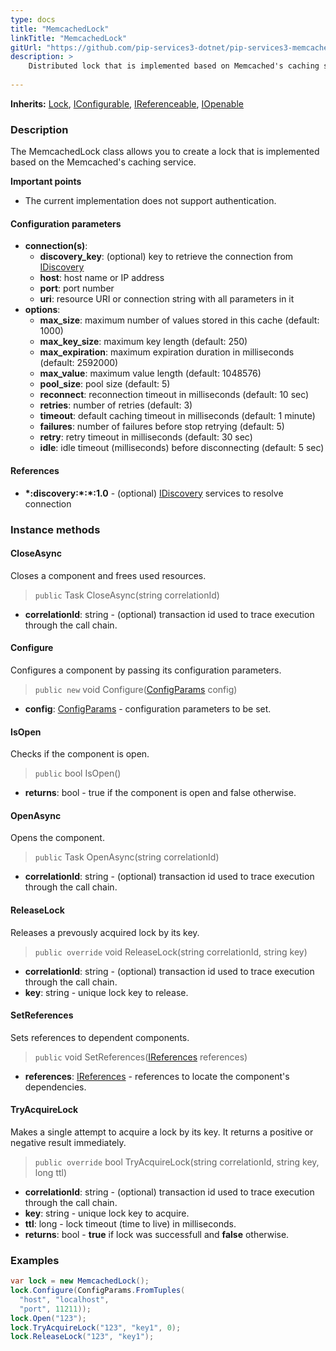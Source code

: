 ```yaml
---
type: docs
title: "MemcachedLock"
linkTitle: "MemcachedLock"
gitUrl: "https://github.com/pip-services3-dotnet/pip-services3-memcached-dotnet"
description: >
    Distributed lock that is implemented based on Memcached's caching service.
 
---
```


**Inherits:** [Lock](../../../components/lock/lock), [IConfigurable](../../../commons/config/iconfigurable), [IReferenceable](../../../commons/refer/ireferenceable), [IOpenable](../../../commons/run/iopenable)

### Description
The MemcachedLock class allows you to create a lock that is implemented based on the Memcached's caching service.

**Important points**
    
- The current implementation does not support authentication.

#### Configuration parameters

- **connection(s)**:           
    - **discovery_key**: (optional) key to retrieve the connection from [IDiscovery](../../../components/connect/idiscovery)
    - **host**: host name or IP address
    - **port**: port number
    - **uri**: resource URI or connection string with all parameters in it
- **options**:
    - **max_size**: maximum number of values stored in this cache (default: 1000)        
    - **max_key_size**: maximum key length (default: 250)
    - **max_expiration**: maximum expiration duration in milliseconds (default: 2592000)
    - **max_value**: maximum value length (default: 1048576)
    - **pool_size**: pool size (default: 5)
    - **reconnect**: reconnection timeout in milliseconds (default: 10 sec)
    - **retries**: number of retries (default: 3)
    - **timeout**: default caching timeout in milliseconds (default: 1 minute)
    - **failures**: number of failures before stop retrying (default: 5)
    - **retry**: retry timeout in milliseconds (default: 30 sec)
    - **idle**: idle timeout (milliseconds) before disconnecting (default: 5 sec)

#### References

- **\*:discovery:\*:\*:1.0** - (optional) [IDiscovery](../../../components/connect/idiscovery) services to resolve connection



### Instance methods

#### CloseAsync
Closes a component and frees used resources.

> `public` Task CloseAsync(string correlationId)

- **correlationId**: string - (optional) transaction id used to trace execution through the call chain.

#### Configure
Configures a component by passing its configuration parameters.

> `public new` void Configure([ConfigParams](../../../commons/config/config_params) config)

- **config**: [ConfigParams](../../../commons/config/config_params) - configuration parameters to be set.

#### IsOpen
Checks if the component is open.

> `public` bool IsOpen()

- **returns**: bool - true if the component is open and false otherwise.


#### OpenAsync
Opens the component.

> `public` Task OpenAsync(string correlationId)

- **correlationId**: string - (optional) transaction id used to trace execution through the call chain.

#### ReleaseLock
Releases a prevously acquired lock by its key.

> `public override` void ReleaseLock(string correlationId, string key)

- **correlationId**: string - (optional) transaction id used to trace execution through the call chain.
- **key**: string - unique lock key to release.


#### SetReferences
Sets references to dependent components.

> `public` void SetReferences([IReferences](../../../commons/refer/ireferences) references)

- **references**: [IReferences](../../../commons/refer/ireferences) - references to locate the component's dependencies.


#### TryAcquireLock
Makes a single attempt to acquire a lock by its key.
It returns a positive or negative result immediately.

> `public override` bool TryAcquireLock(string correlationId, string key, long ttl)

- **correlationId**: string - (optional) transaction id used to trace execution through the call chain.
- **key**: string - unique lock key to acquire.
- **ttl**: long - lock timeout (time to live) in milliseconds.
- **returns**: bool - **true** if lock was successfull and **false** otherwise.


### Examples
```CS
var lock = new MemcachedLock();
lock.Configure(ConfigParams.FromTuples(
  "host", "localhost",
  "port", 11211));
lock.Open("123");
lock.TryAcquireLock("123", "key1", 0);
lock.ReleaseLock("123", "key1");
```
